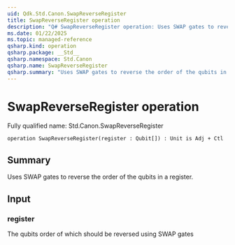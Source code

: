 ```yaml
---
uid: Qdk.Std.Canon.SwapReverseRegister
title: SwapReverseRegister operation
description: "Q# SwapReverseRegister operation: Uses SWAP gates to reverse the order of the qubits in a register."
ms.date: 01/22/2025
ms.topic: managed-reference
qsharp.kind: operation
qsharp.package: __Std__
qsharp.namespace: Std.Canon
qsharp.name: SwapReverseRegister
qsharp.summary: "Uses SWAP gates to reverse the order of the qubits in a register."
---
```


# SwapReverseRegister operation

Fully qualified name: Std.Canon.SwapReverseRegister

```qsharp
operation SwapReverseRegister(register : Qubit[]) : Unit is Adj + Ctl
```

## Summary
Uses SWAP gates to reverse the order of the qubits in a register.

## Input
### register
The qubits order of which should be reversed using SWAP gates
